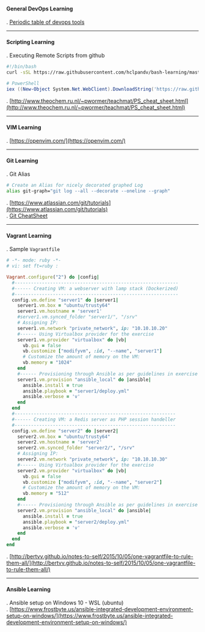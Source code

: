 #### General DevOps Learning
. [Periodic table of devops tools](periodic-table-of-devops-tools-v3.pdf)

-------------------------------------------
#### Scripting Learning
. Executing Remote Scripts from github

```bash
#!/bin/bash
curl -sSL https://raw.githubusercontent.com/hclpandv/bash-learning/master/colors.sh | bash
```
```powershell
# PowerShell
iex ((New-Object System.Net.WebClient).DownloadString('https://raw.githubusercontent.com/hclpandv/devops-cheatsheet/master/demo.ps1'))
```
. [http://www.theochem.ru.nl/~pwormer/teachmat/PS_cheat_sheet.html](http://www.theochem.ru.nl/~pwormer/teachmat/PS_cheat_sheet.html)

-------------------------------------------
#### VIM Learning  
. [https://openvim.com/](https://openvim.com/)

-------------------------------------------
#### Git Learning
. Git Alias

```bash
# Create an Alias for nicely decorated graphed Log
alias git-graph="git log --all --decorate --oneline --graph"
```
. [https://www.atlassian.com/git/tutorials](https://www.atlassian.com/git/tutorials)  
. [Git CheatSheet](atlassian-git-cheatsheet.pdf)

-------------------------------------------
#### Vagrant Learning
. Sample `Vagrantfile`

```ruby
# -*- mode: ruby -*-
# vi: set ft=ruby :

Vagrant.configure("2") do |config|
  #------------------------------------------------------------
  #------ Creating VM: a webserver with lamp stack (Dockerized)
  #------------------------------------------------------------
  config.vm.define "server1" do |server1|
    server1.vm.box = "ubuntu/trusty64"
    server1.vm.hostname = 'server1'
    #server1.vm.synced_folder "server1/", "/srv"
    # Assigning IP:
    server1.vm.network "private_network", ip: "10.10.10.20"
    #------ Using Virtualbox provider for the exercise
    server1.vm.provider "virtualbox" do |vb|
      vb.gui = false
      vb.customize ["modifyvm", :id, "--name", "server1"]  
      # Customize the amount of memory on the VM:
      vb.memory = "1024"      
    end
    #------ Provisioning through Ansible as per guidelines in exercise
    server1.vm.provision "ansible_local" do |ansible|
      ansible.install = true
      ansible.playbook = "server1/deploy.yml"
      ansible.verbose = 'v'
    end
  end
  #-----------------------------------------------------------
  #------ Creating VM: a Redis server as PHP session handeller
  #-----------------------------------------------------------
  config.vm.define "server2" do |server2|
    server2.vm.box = "ubuntu/trusty64"
    server2.vm.hostname = 'server2'
    server2.vm.synced_folder "server2/", "/srv"
    # Assigning IP:
    server2.vm.network "private_network", ip: "10.10.10.30"
    #------ Using Virtualbox provider for the exercise
    server2.vm.provider "virtualbox" do |vb|
      vb.gui = false
      vb.customize ["modifyvm", :id, "--name", "server2"]
      # Customize the amount of memory on the VM:
      vb.memory = "512"
    end
    #------ Provisioning through Ansible as per guidelines in exercise
    server2.vm.provision "ansible_local" do |ansible|
      ansible.install = true
      ansible.playbook = "server2/deploy.yml"
      ansible.verbose = 'v'
    end
  end  
end
```
. [http://bertvv.github.io/notes-to-self/2015/10/05/one-vagrantfile-to-rule-them-all/](http://bertvv.github.io/notes-to-self/2015/10/05/one-vagrantfile-to-rule-them-all/)

-------------------------------------------
#### Ansible Learning
. Ansible setup on Windows 10 - WSL (ubuntu)  
. [https://www.frostbyte.us/ansible-integrated-development-environment-setup-on-windows/](https://www.frostbyte.us/ansible-integrated-development-environment-setup-on-windows/)
